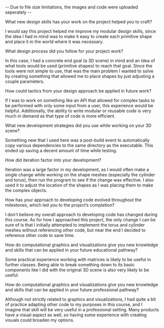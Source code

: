 -- Due to file size limitations, the images and code were uploaded seperately --

What new design skills has your work on the project helped you to craft?

I would say this project helped me improve my modular design skills, since the idea I had in mind was to make it easy to create each primitive shape and place it in the world where it was necessary.

What design process did you follow for your project work?

In this case, I had a concrete end goal (a 3D scene) in mind and an idea of what tools would be used (primitive shapes) to reach that goal. Since the tools were not simple to use, that was the main problem I wanted to solve by creating something that allowed me to place shapes by just adjusting a couple parameters.

How could tactics from your design approach be applied in future work?

If I was to work on something like an API that allowed for complex tasks to be performed with only some input from a user, this experience would be helpful. Additionally, the ability to write modular or reusable code is very much in demand as that type of code is more efficient.

What new development strategies did you use while working on your 3D scene?

Something new that I used here was a post-build event to automatically copy various dependencies to the same directory as the executable. This ended up saving a decent amount of time while testing.

How did iteration factor into your development?

Iteration was a large factor in my development, as I would often make a single change while working on the shape meshes (especially the cylinder and torus), then run the program to see if the change was effective. I also used it to adjust the location of the shapes as I was placing them to make the complex objects.

How has your approach to developing code evolved throughout the milestones, which led you to the project’s completion?

I don't believe my overall approach to developing code has changed during this course. As for how I approached this project, the only change I can be sure of is that I initially attempted to implement the torus and cylinder meshes without referencing other code, but near the end I decided to reference other code to save time.

How do computational graphics and visualizations give you new knowledge and skills that can be applied in your future educational pathway?

Some practical experience working with matrices is likely to be useful in further classes. Being able to break something down to its basic components like I did with the original 3D scene is also very likely to be useful.

How do computational graphics and visualizations give you new knowledge and skills that can be applied in your future professional pathway?

Although not strictly related to graphics and visualizations, I had quite a bit of practice adapting other code to my purposes in this course, and I imagine that skill will be very useful in a professional setting. Many products have a visual aspect as well, so having some experience with creating visuals could broaden my options.
